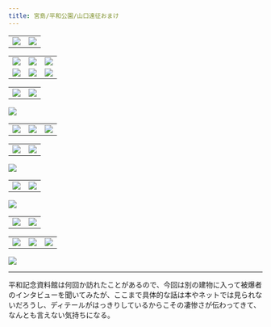 ```yaml
---
title: 宮島/平和公園/山口遠征おまけ
---
```


<table>
  <tr>
    <td><img src="https://photos.old.apkas.net/medium/202409/20240930-084143.webp" /></td>
    <td><img src="https://photos.old.apkas.net/medium/202409/20240930-084313.webp" /></td>
  </tr>
</table>

<table>
  <tr>
    <td><img class="top" src="https://photos.old.apkas.net/medium/202409/20240930-085923.webp" /></td>
    <td><img class="top" src="https://photos.old.apkas.net/medium/202409/20240930-090539.webp" /></td>
    <td><img class="top" src="https://photos.old.apkas.net/medium/202409/20240930-090919.webp" /></td>
  </tr>
  <tr>
    <td><img class="bottom" src="https://photos.old.apkas.net/medium/202409/20240930-091040.webp" /></td>
    <td><img class="bottom" src="https://photos.old.apkas.net/medium/202409/20240930-091306.webp" /></td>
    <td><img class="bottom" src="https://photos.old.apkas.net/medium/202409/20240930-092218.webp" /></td>
  </tr>
</table>

<table>
  <tr>
    <td><img src="https://photos.old.apkas.net/medium/202409/20240930-092323.webp" /></td>
    <td><img src="https://photos.old.apkas.net/medium/202409/20240930-092555.webp" /></td>
  </tr>
</table>

![](https://photos.old.apkas.net/medium/202409/20240930-093329.webp)

<table>
  <tr>
    <td><img src="https://photos.old.apkas.net/medium/202409/20240930-093751.webp" /></td>
    <td><img src="https://photos.old.apkas.net/medium/202409/20240930-095216.webp" /></td>
    <td><img src="https://photos.old.apkas.net/medium/202409/20240930-095321.webp" /></td>
  </tr>
</table>

<table>
  <tr>
    <td><img src="https://photos.old.apkas.net/medium/202409/20240930-101045.webp" /></td>
    <td><img src="https://photos.old.apkas.net/medium/202409/20240930-101856.webp" /></td>
  </tr>
</table>

![](https://photos.old.apkas.net/medium/202409/20240930-105156.webp)

<table>
  <tr>
    <td><img src="https://photos.old.apkas.net/medium/202409/20240930-120151.webp" /></td>
    <td><img src="https://photos.old.apkas.net/medium/202409/20240930-121102.webp" /></td>
  </tr>
</table>

![](https://photos.old.apkas.net/medium/202409/20240930-131406.webp)

<table>
  <tr>
    <td><img src="https://photos.old.apkas.net/medium/202409/20240930-143522.webp" /></td>
    <td><img src="https://photos.old.apkas.net/medium/202409/20240930-151400.webp" /></td>
  </tr>
</table>

<table>
  <tr>
    <td><img src="https://photos.old.apkas.net/medium/202409/20240930-184603.webp" /></td>
    <td><img src="https://photos.old.apkas.net/medium/202409/20240930-185000.webp" /></td>
    <td><img src="https://photos.old.apkas.net/medium/202409/20240930-185644.webp" /></td>
  </tr>
</table>

![](https://photos.old.apkas.net/medium/202409/20240930-191145.webp)

---

平和記念資料館は何回か訪れたことがあるので、今回は別の建物に入って被爆者のインタビューを聞いてみたが、ここまで具体的な話は本やネットでは見られないだろうし、ディテールがはっきりしているからこその凄惨さが伝わってきて、なんとも言えない気持ちになる。
